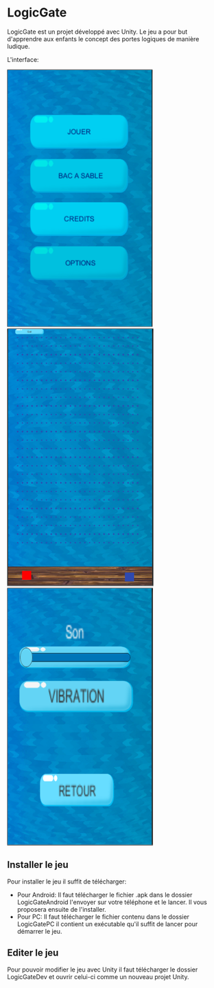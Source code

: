 # LogicGate
LogicGate est un projet développé avec Unity. Le jeu a pour but d'apprendre aux enfants 
le concept des portes logiques de manière ludique.

L'interface:

![](.menu.png)
![](.jeu.PNG)
![](.options.PNG)
   
## Installer le jeu
Pour installer le jeu il suffit de télécharger:
* Pour Android: Il faut télécharger le fichier .apk dans le dossier LogicGateAndroid l'envoyer sur votre téléphone et le lancer. Il vous proposera ensuite de l'installer.
* Pour PC: Il faut télécharger le fichier contenu dans le dossier LogicGatePC il contient un exécutable qu'il suffit de lancer pour démarrer le jeu.

## Editer le jeu
Pour pouvoir modifier le jeu avec Unity il faut télécharger le dossier LogicGateDev et ouvrir celui-ci comme un nouveau projet Unity.

